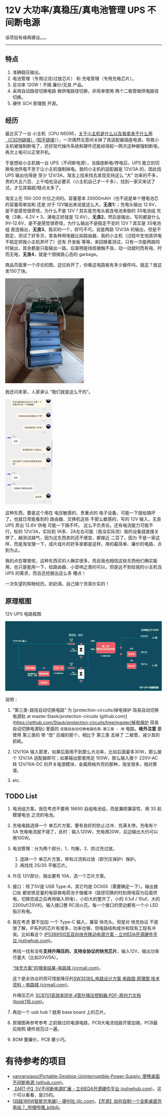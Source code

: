 # 12V 大功率/真稳压/真电池管理 UPS 不间断电源

该项目有缘再建设。。。

------

## 特点

1. 准确稳压输出。
2. 电池管理（专用过流/过放芯片） 和 充电管理（专用充电芯片）。
3. 足功率 120W！不搞 廉价/无良 产品。
3. 采用自动路径切换电路 做供电路径切换，非简单使用 两个二极管做供电路径切换。
4. 硬件 SCH 原理图 开源。

## 经历

最近买了一台 小主机（CPU N5095，[关于小主机是什么以及我拿来干什么用（CSDN链接）](https://blog.csdn.net/Staokgo/article/details/122010638)（[知乎链接](https://zhuanlan.zhihu.com/p/425586692)）），一次偶然无意间关掉了其适配器插座电源，导致小主机被强制断电了，还好现代操作系统和硬件还能经得起一两次这种被强制断电，再次上电可以正常开机。

于是想给小主机搞一台 UPS（不间断电源），当插座断电/停电后，UPS 能立刻切换电池供电不至于让小主机强制掉电。我的小主机的适配器是 12V/3A 的，因此找 UPS 输出也得是 至少 12V/3A，淘宝上找来找去发现支持这么 “大” 功率的不多，贵的大五六百、上千咱也没必要买（小主机自己才一千多），找到一家买来试了试，才见其猫腻/糙点太多了。

淘宝上在 100-200 价位之间的。容量基本 20000mAH（也不说是单个锂电池芯的容量简单加和 还是 对于 12V输出来说是这么大，**无良1**）；充电头输出 12.6V，是不是感觉很奇怪，为什么不是 12V？其实是充电头直连电池来做的 3S电池组 充电（3串，4.2V * 3，满电正好就是 12.6V），**无良2**。然后是输出，写的都是什么 9V-12.6V，是不是感觉很奇怪，为什么输出不是稳定不变的 12V？其实是 3S电池组 直连输出，**无良3**。我买的一个，好巧不巧，说是两路 12V/3A 的输出，但是不稳定，测试了好多次，拿各种用电器比如路由器、我的小主机（过程中生怕其供电不稳定把我小主机弄坏了）还有 开发板 等等，来回换着测试，只有一次能两路同时输出，其余都是只能输出一路，后查明是线缆接触不良，动一动就时而有电、时而无电，**无良4**，就是个很搞我心态的 garbage。

商品页面里一个评论的图，这位拆开了，你看这电路板有多少器件吗，就这？就这卖150了快。

<img src="assets/无良品1.jpg" alt="无良品1" style="zoom:33%;" />

我还问卖家，人家承认 “我们就是这么干的”。

<img src="assets/无良品2.jpg" alt="无良品2" style="zoom:33%;" />

这种东西，要是这个用在 电压敏感的、贵重点的 电子设备，可能一下就给搞坏了。也就日常能看到的 路由器、交换机这些 不那么敏感的，写的 12V 输入，无良 UPS 弄出 12.6V 供电 可能一下搞不坏。 这么不负责任。还有电流能力可能不行，标的 12V/3A，实际到 1A多、2A左右可能（我没实际测）我的设备就直接关停了，越测试越气，因为这东西卖的还不便宜，都接近 二百了，因为 不是一家这样，而是淘宝搜一下，成片成片的好多家都是这样，用的最简单、廉价的电路，点到为止。

我的点在哪里呢，这种东西买的人确实很多，而且我也相信这些东西他们确实能用，也只是能用一下，给路由器、小音响之类的可以，但是达不到给我的小主机当 UPS 的需求，而且还挖掘出这么多 槽点！

一次失望的购物经历。奶奶滴，自己搞个货真价实的！

## 原理框图

12V UPS 电路框图

<img src="assets/12V-UPS框图.png" alt="12V-UPS框图" style="zoom:150%;" />

说明：

1. “第三类-路径自动切换电路” 为 [protection-circuits/掉电保护 简易自动切换电源轨 at master·Staok/protection-circuits (github.com)](https://github.com/Staok/protection-circuits/tree/master/掉电保护 简易自动切换电源轨) 里面的 `双路径自动切换电路仿真-第三类 - 改` 电路。**格外注意** 要使用 第三类的 带 “改” 后缀的那个，相比于 第三类 去掉了 二极管，减少其的损耗。

2. 12V/10A 输入那里，如果后面用不到那么大功率，比如后面最多30W，那么接个 12V/3A 适配器即可；如果输出那里用足 100W，那么输入接个 220V-AC 转 12V/10A-DC 的开关电源模块，金属网格外壳的那种，淘宝很多，相对靠谱。

4. etc.

## TODO List

1. 电池组方案，我在考虑不要用 18650 自组电池组，而是兼顾兼容性，用 3S 航模锂电池 之流的电池。

2. 充电电路选择一个 单芯片方案，要有良好的防止过冲、充满关停。充电有个 5A 充电电流就不错了，此时：输入120W，充电用20W，后边输出大约可以用100W。

3. 电池管理：分为两个部分，1、均衡，2、防过充过放。

   1. 选择一个 单芯片方案，带有过流和过放（即欠压保护）保护。
   2. 再找找 2S/3S 平衡芯片。

4. 升压 12V部分，输出要有 10A，选一个芯片方案。

5. 接口：除了5V是 USB Type-A，其它均是 DC005（需要确定一下）。输出接口处 都安排足量的电容做电荷池子做缓冲（路径切换的时刻用电容为后面供电，切换完成之后再用输入供电），小的大的整齐了，小的 0.1uf / 10uf，大的2200uf/25V的。输入接口整 RC消火花。每一个接口的旁边都有一个小 LED 指示有电。

6. 我在考虑 要不加加 一个 Type-C 输入，兼容 快充头。但是对 快充协议 不是很了解，IP系列的芯片有很多，功率也够，但电路结构或许和现有工程有冲突。比如看这个 [IP5389100瓦双向快充移动电源方案 - 立创EDA开源硬件平台 (oshwhub.com)](https://oshwhub.com/wzw666/ip5389)。

   再找一找有没有**支持升降压的、支持全协议的快充芯片**，输入12V，输出功率尽量大（比如20V/5A）。

   ["快充方案"的搜索结果-电路城 (cirmall.com)](https://www.cirmall.com/search/?keyword=快充方案&source=circuit)。

   这个是全协议的但可惜是降压的[SW3518S_电路设计方案,电路图,原理图,技术资料 - 电路城 (cirmall.com)](https://www.cirmall.com/tags/SW3518S/)。

   升降压芯片 [SC8701高效率同步,4管升降压控制器.PDF-原创力文档 (book118.com)](https://max.book118.com/html/2017/0710/121671813.shtm)。

7. 再加一个 usb hub？就用 base board 上的芯片。

1. 原理图再参考参考 之前做过的电源电路，PCB大电流线路开窗加锡，PCB最后按照 硬件规范过一遍。
2. BOM 要廉价，PCB 要小巧。

# 有待参考的项目

- [yanranxiaoxi/Portable-Desktop-Uninterruptible-Power-Supply: 便携桌面不间断电源 (github.com)](https://github.com/yanranxiaoxi/Portable-Desktop-Uninterruptible-Power-Supply)。
- [【ART-Pi】5V不间断电源扩展 - 立创EDA开源硬件平台 (oshwhub.com)](https://oshwhub.com/asxs/kuo-zhan-bandemo)，这个可以看看，是2S的。
- [[四路166W智能充电器\] - 硬创社 (jlc.com)](https://x.jlc.com/platform/detail/129c3bd5115a48d38dc514fa16b882e1)。[【开源】如何自制一个全能桌面充电站？_哔哩哔哩_bilibili](https://www.bilibili.com/video/BV1X94y1U7av)。